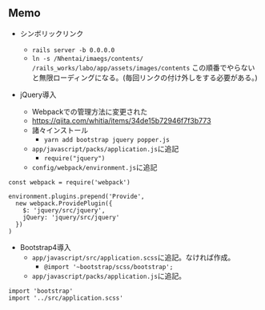 ## Memo
- シンボリックリンク
	- ```rails server -b 0.0.0.0```
	- ```ln -s /Nhentai/imaegs/contents/ /rails_works/labo/app/assets/images/contents```
この順番でやらないと無限ローディングになる。(毎回リンクの付け外しをする必要がある。)

- jQuery導入
	- Webpackでの管理方法に変更された
	- https://qiita.com/whitia/items/34de15b72946f7f3b773
	- 諸々インストール
		- ```yarn add bootstrap jquery popper.js```
	- `app/javascript/packs/application.js`に追記
		- ```require("jquery")```
	- `config/webpack/environment.js`に追記
```
const webpack = require('webpack')

environment.plugins.prepend('Provide',
  new webpack.ProvidePlugin({
    $: 'jquery/src/jquery',
    jQuery: 'jquery/src/jquery'
  })
)
```
- Bootstrap4導入
	- `app/javascript/src/application.scss`に追記。なければ作成。
		- ```@import '~bootstrap/scss/bootstrap';```
	- `app/javascript/packs/application.js`に追記。
```
import 'bootstrap'
import '../src/application.scss'
```
